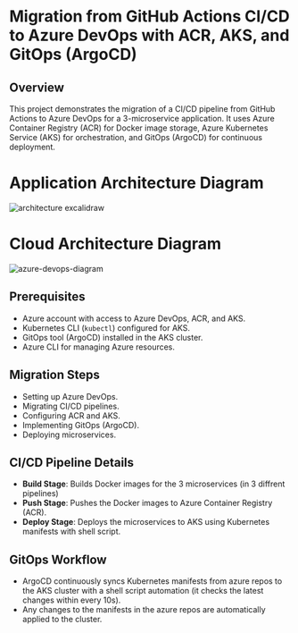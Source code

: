 # Migration from GitHub Actions CI/CD to Azure DevOps with ACR, AKS, and GitOps (ArgoCD)

## Overview

This project demonstrates the migration of a CI/CD pipeline from GitHub Actions to Azure DevOps for a 3-microservice application. It uses Azure Container Registry (ACR) for Docker image storage, Azure Kubernetes Service (AKS) for orchestration, and GitOps (ArgoCD) for continuous deployment.

# Application Architecture Diagram


![architecture excalidraw](https://github.com/user-attachments/assets/1f0a40fb-bc7b-4868-b73e-621dcdf312f9)

# Cloud Architecture Diagram



![azure-devops-diagram](https://github.com/user-attachments/assets/66170e1c-06cc-49f8-b849-7746953a563b)

## Prerequisites
- Azure account with access to Azure DevOps, ACR, and AKS.
- Kubernetes CLI (`kubectl`) configured for AKS.
- GitOps tool (ArgoCD) installed in the AKS cluster.
- Azure CLI for managing Azure resources.

## Migration Steps
- Setting up Azure DevOps.
- Migrating CI/CD pipelines.
- Configuring ACR and AKS.
- Implementing GitOps (ArgoCD).
- Deploying microservices.

## CI/CD Pipeline Details

- **Build Stage**: Builds Docker images for the 3 microservices (in 3 diffrent pipelines)
- **Push Stage**: Pushes the Docker images to Azure Container Registry (ACR).
- **Deploy Stage**: Deploys the microservices to AKS using Kubernetes manifests with shell script.

## GitOps Workflow
- ArgoCD continuously syncs Kubernetes manifests from azure repos to the AKS cluster with a shell script automation (it checks the latest changes within every 10s).
- Any changes to the manifests in the azure repos are automatically applied to the cluster.
